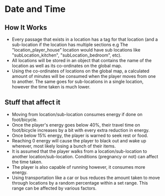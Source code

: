 # Date and Time

## How It Works

- Every passage that exists in a location has a tag for that location (and a sub-location if the location has multiple sections e.g The "location_player_house" location would have sub locations like "subLocation_kitchen", "subLocation_bedroom", etc).
- All locations will be stored in an object that contains the name of the location as well as its co-ordinates on the global map.
- Using the co-ordinates of locations on the global map, a calculated amount of minutes will be consumed when the player moves from one to another. The same goes for sub-locations in a single location, however the time taken is much lower.

## Stuff that affect it

- Moving from location/sub-location consumes energy if done on foot/bicycle.
- Once the player's energy goes below 40%, their travel time on foot/bicycle increases by a bit with every extra reduction in energy.
- Once below 15% energy, the player is warned to seek rest or food.
- Reaching 0 energy will cause the player to black out and wake up wherever, most likely losing a bunch of their items.
- It is assumed that the player walks from a location/sub-location to another location/sub-location. Conditions (pregnancy or not) can affect the time taken.
- The player is also capable of running however, it consumes more energy.
- Using transportation like a car or bus reduces the amount taken to move through locations by a random percentage within a set range. This range can be affected by various factors.
